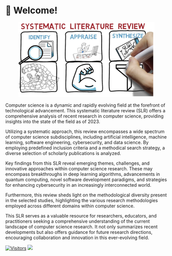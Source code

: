 # 👋 Welcome!

<figure><img src=".gitbook/assets/slr1.png" alt=""><figcaption></figcaption></figure>

Computer science is a dynamic and rapidly evolving field at the forefront of technological advancement. This systematic literature review (SLR) offers a comprehensive analysis of recent research in computer science, providing insights into the state of the field as of 2023.

Utilizing a systematic approach, this review encompasses a wide spectrum of computer science subdisciplines, including artificial intelligence, machine learning, software engineering, cybersecurity, and data science. By employing predefined inclusion criteria and a methodical search strategy, a diverse selection of scholarly publications is analyzed.

Key findings from this SLR reveal emerging themes, challenges, and innovative approaches within computer science research. These may encompass breakthroughs in deep learning algorithms, advancements in quantum computing, novel software development paradigms, and strategies for enhancing cybersecurity in an increasingly interconnected world.

Furthermore, this review sheds light on the methodological diversity present in the selected studies, highlighting the various research methodologies employed across different domains within computer science.

This SLR serves as a valuable resource for researchers, educators, and practitioners seeking a comprehensive understanding of the current landscape of computer science research. It not only summarizes recent developments but also offers guidance for future research directions, encouraging collaboration and innovation in this ever-evolving field.

[![Visitors](https://api.visitorbadge.io/api/visitors?path=https%3A%2F%2Fgithub.com%2Fdrshahizan\&labelColor=%23697689\&countColor=%23555555\&style=plastic)](https://visitorbadge.io/status?path=https%3A%2F%2Fgithub.com%2Fdrshahizan) ![](https://hit.yhype.me/github/profile?user\_id=81284918)

